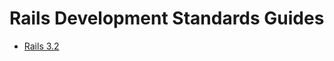 # Rails Development Standards Guides

* [Rails 3.2](https://github.com/hopsoft/rails_conventions/tree/rails-3-2)
